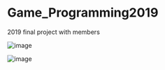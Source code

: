 # Game_Programming2019
2019 final project with members

![image](https://github.com/Todoorno/Game_Progarmming2019/blob/master/%E6%93%B7%E5%8F%96.PNG)


![image](https://github.com/Todoorno/Game_Progarmming2019/blob/master/2.PNG)
